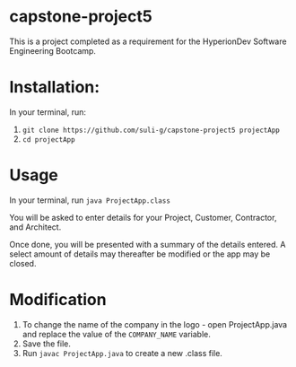 # capstone-project5
This is a project completed as a requirement for the HyperionDev Software Engineering Bootcamp.

# Installation:
In your terminal, run:
  1. `git clone https://github.com/suli-g/capstone-project5 projectApp`
  2. `cd projectApp`

# Usage
In your terminal, run 
  `java ProjectApp.class`

You will be asked to enter details for your Project, Customer, Contractor, and Architect.

Once done, you will be presented with a summary of the details entered.
A select amount of details may thereafter be modified or the app may be closed.

# Modification
1. To change the name of the company in the logo - open ProjectApp.java and replace the value
of the `COMPANY_NAME` variable.
2. Save the file.
3. Run `javac ProjectApp.java` to create a new .class file.
